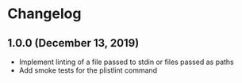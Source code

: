# Changelog

## 1.0.0 (December 13, 2019)
* Implement linting of a file passed to stdin or files passed as paths
* Add smoke tests for the plistlint command
